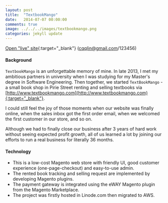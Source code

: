 ```yaml
---
layout: post
title:  "TextbookMango"
date:   2014-07-07 00:00:00
comments: true
image: ../../../images/textbookmango.png
categories: jekyll update
---
```

[Open "live" site](http://www.textbookmango.com){:target="_blank"} (cqqlin@gmail.com/123456)

#### Background
`TextbookMango` is an unforgettable memory of mine. In late 2013, I met my ambitious partners in university when I was studying for my Master's degree in Software Engineering. Then together, we started `TextBookMango` - a small book shop in Pirie Street renting and selling textbooks via [http://www.textbookmango.com](http://www.textbookmango.com){:target="_blank"}.

I could still feel the joy of those moments when our website was finally online, when the sales inbox got the first order email, when we welcomed the first customer in our store, and so on.

Although we had to finally close our business after 3 years of hard work without seeing expected profit growth, all of us learned a lot by joining our efforts to run a real business for literally 36 months.

#### Technology
- This is a low-cost Magento web store with friendly UI, good customer experience (one-page-checkout) and easy-to-use admin.
- The rented book tracking and selling request are implemented by developing Magento plugins.
- The payment gateway is integrated using the eWAY Magento plugin from the Magento Marketplace.
- The project was firstly hosted in Linode.com then migrated to AWS.
